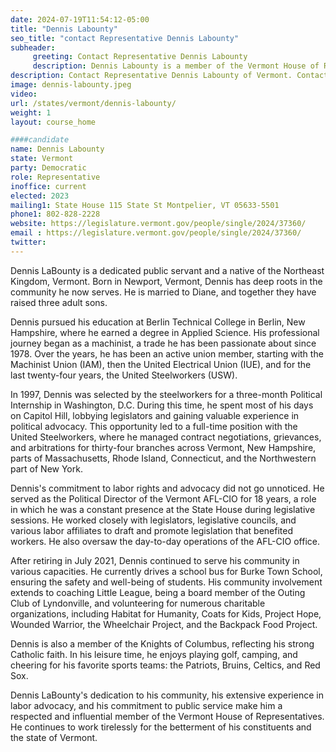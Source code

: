 ```yaml
---
date: 2024-07-19T11:54:12-05:00
title: "Dennis Labounty"
seo_title: "contact Representative Dennis Labounty"
subheader:
     greeting: Contact Representative Dennis Labounty
     description: Dennis Labounty is a member of the Vermont House of Representatives, representing Caledonia-3 District. He assumed office on January 4, 2023. His current term ends on January 8, 2025.
description: Contact Representative Dennis Labounty of Vermont. Contact information for Dennis Labounty includes email address, phone number, and mailing address.
image: dennis-labounty.jpeg
video:
url: /states/vermont/dennis-labounty/
weight: 1
layout: course_home

####candidate
name: Dennis Labounty
state: Vermont
party: Democratic
role: Representative
inoffice: current
elected: 2023
mailing1: State House 115 State St Montpelier, VT 05633-5501
phone1: 802-828-2228
website: https://legislature.vermont.gov/people/single/2024/37360/
email : https://legislature.vermont.gov/people/single/2024/37360/
twitter:
---
```

Dennis LaBounty is a dedicated public servant and a native of the Northeast Kingdom, Vermont. Born in Newport, Vermont, Dennis has deep roots in the community he now serves. He is married to Diane, and together they have raised three adult sons.

Dennis pursued his education at Berlin Technical College in Berlin, New Hampshire, where he earned a degree in Applied Science. His professional journey began as a machinist, a trade he has been passionate about since 1978. Over the years, he has been an active union member, starting with the Machinist Union (IAM), then the United Electrical Union (IUE), and for the last twenty-four years, the United Steelworkers (USW).

In 1997, Dennis was selected by the steelworkers for a three-month Political Internship in Washington, D.C. During this time, he spent most of his days on Capitol Hill, lobbying legislators and gaining valuable experience in political advocacy. This opportunity led to a full-time position with the United Steelworkers, where he managed contract negotiations, grievances, and arbitrations for thirty-four branches across Vermont, New Hampshire, parts of Massachusetts, Rhode Island, Connecticut, and the Northwestern part of New York.

Dennis's commitment to labor rights and advocacy did not go unnoticed. He served as the Political Director of the Vermont AFL-CIO for 18 years, a role in which he was a constant presence at the State House during legislative sessions. He worked closely with legislators, legislative councils, and various labor affiliates to draft and promote legislation that benefited workers. He also oversaw the day-to-day operations of the AFL-CIO office.

After retiring in July 2021, Dennis continued to serve his community in various capacities. He currently drives a school bus for Burke Town School, ensuring the safety and well-being of students. His community involvement extends to coaching Little League, being a board member of the Outing Club of Lyndonville, and volunteering for numerous charitable organizations, including Habitat for Humanity, Coats for Kids, Project Hope, Wounded Warrior, the Wheelchair Project, and the Backpack Food Project.

Dennis is also a member of the Knights of Columbus, reflecting his strong Catholic faith. In his leisure time, he enjoys playing golf, camping, and cheering for his favorite sports teams: the Patriots, Bruins, Celtics, and Red Sox.

Dennis LaBounty's dedication to his community, his extensive experience in labor advocacy, and his commitment to public service make him a respected and influential member of the Vermont House of Representatives. He continues to work tirelessly for the betterment of his constituents and the state of Vermont.
